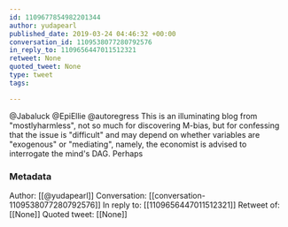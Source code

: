 ```yaml
---
id: 1109677854982201344
author: yudapearl
published_date: 2019-03-24 04:46:32 +00:00
conversation_id: 1109538077280792576
in_reply_to: 1109656447011512321
retweet: None
quoted_tweet: None
type: tweet
tags:

---
```


@Jabaluck @EpiEllie @autoregress This is an illuminating blog from "mostlyharmless", not so much for discovering M-bias, but for confessing that the issue is "difficult" and may depend on whether variables are "exogenous" or "mediating", namely, the economist is advised to interrogate the mind's DAG. Perhaps

### Metadata

Author: [[@yudapearl]]
Conversation: [[conversation-1109538077280792576]]
In reply to: [[1109656447011512321]]
Retweet of: [[None]]
Quoted tweet: [[None]]
